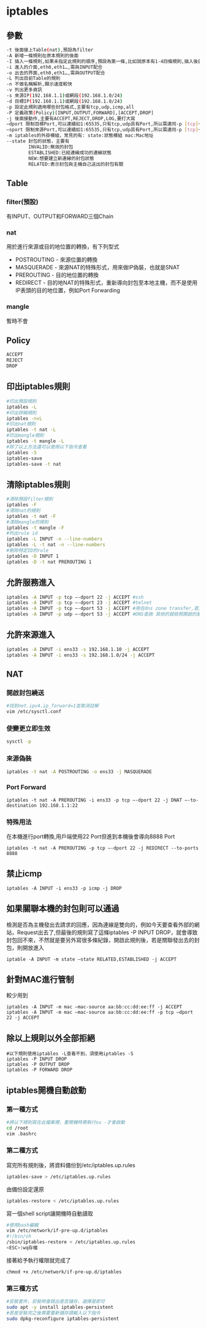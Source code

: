# iptables

## 參數

```bash
-t 後面接上Table(nat),預設為filter
-A 新增一條規則在原本規則的後面 
-I 插入一條規則,如果未指定此規則的順序,預設為第一條,比如說原本有1-4四條規則,插入後就會變成2-5,插入的這條規則變第一條 
-i 進入的介面,eth0,eth1…,需與INPUT配合 
-o 出去的界面,eth0,eth1…,需與OUTPUT配合 
-L 列出目前Table的規則 
-n 不做名稱解析,顯示速度較快 
-v 列出更多資訊 
-s 來源IP(192.168.1.1)或網段(192.168.1.0/24) 
-d 目標IP(192.168.1.1)或網段(192.168.1.0/24) 
-p 設定此規則適用哪些封包格式,主要有tcp,udp,icmp,all 
-P 定義政策(Policy)[INPUT,OUTPUT,FORWARD],[ACCEPT,DROP] 
-j 後面接動作,主要有ACCEPT,REJECT,DROP,LOG,要打大寫 
–dport 限制目標Port,可以連續如1:65535,只有tcp,udp具有Port,所以需連同-p [tcp]一起使用 
–sport 限制來源Port,可以連續如1:65535,只有tcp,udp具有Port,所以需連同-p [tcp]一起使用 
-m iptables的外掛模組，常見的有: state:狀態模組 mac:Mac地址 
--state 封包的狀態，主要有
        INVALID:無效的封包 
        ESTABLISHED:已經連線成功的連線狀態 
        NEW:想要建立新連線的封包狀態 
        RELATED:表示封包與主機自己送出的封包有關
```

## Table

### filter(預設)

有INPUT、OUTPUT和FORWARD三個Chain

### nat

用於進行來源或目的地位置的轉換，有下列型式

- POSTROUTING - 來源位置的轉換
- MASQUERADE - 來源NAT的特殊形式，用來做IP偽裝，也就是SNAT
- PREROUTING - 目的地位置的轉換
- REDIRECT - 目的地NAT的特殊形式，重新導向封包至本地主機，而不是使用IP表頭的目的地位置，例如Port Forwarding

### mangle

暫時不會

## Policy

```bash
ACCEPT
REJECT
DROP
```

## 印出iptables規則

```bash
#印出預設規則 
iptables -L
#印出詳細規則
iptables -nvL
#印出nat規則
iptables -t nat -L
#印出mangle規則
iptables -t mangle -L
#除了以上方法還可以使用以下指令查看
iptables -S
iptables-save 
iptables-save -t nat
```

## 清除iptables規則

```bash
#清除預設filter規則
iptables -F 
#清除nat的規則
iptables -t nat -F  
#清除mangle的規則
iptables -t mangle -F 
#列出rule id
iptables -L INPUT -n --line-numbers
iptables -L -t nat -n --line-numbers
#刪除特定ID的rule 
iptables -D INPUT 1
iptables -D -t nat PREROUTING 1
```

## 允許服務進入

```bash
iptables -A INPUT -p tcp –-dport 22 -j ACCEPT #ssh 
iptables -A INPUT -p tcp –-dport 23 -j ACCEPT #telnet 
iptables -A INPUT -p tcp –-dport 53 -j ACCEPT #用在dns zone transfer,若只是要查詢不需要tcp 53 port 
iptables -A INPUT -p udp –-dport 53 -j ACCEPT #DNS查詢 其他的就依照開啟的服務帶入以上就可以了
```

## 允許來源進入

```bash
iptables -A INPUT -i ens33 -s 192.168.1.10 -j ACCEPT 
iptables -A INPUT -i ens33 -s 192.168.1.0/24 -j ACCEPT
```

## NAT

### 開啟封包繞送

```bash
#找到net.ipv4.ip_forward=1並取消註解
vim /etc/sysctl.conf 
```

### 使變更立即生效

```bash
sysctl -p
```

### 來源偽裝

```bash
iptables -t nat -A POSTROUTING -o ens33 -j MASQUERADE
```

### Port Forward

```
iptables -t nat -A PREROUTING -i ens33 -p tcp –-dport 22 -j DNAT –-to-destination 192.168.1.1:22
```

### 特殊用法

在本機進行port轉換,用戶端使用22 Port但進到本機後會導向8888 Port

```
iptables -t nat -A PREROUTING -p tcp –-dport 22 -j REDIRECT --to-ports 8888
```

## 禁止icmp

```
iptables -A INPUT -i ens33 -p icmp -j DROP
```

## 如果關聯本機的封包則可以通過

檢測是否為主機發出去請求的回應，因為連線是雙向的，例如今天要查看外部的網站，Request出去了,但最後的規則寫了這條iptables -P INPUT DROP，就會導致封包回不來，不然就是要另外寫很多條紀錄，開啟此規則後，若是關聯發出去的封包，則開放進入

```
iptable -A INPUT -m state –state RELATED,ESTABLISHED -j ACCEPT
```

## 針對MAC進行管制

較少用到

```
iptables -A INPUT -m mac –mac-source aa:bb:cc:dd:ee:ff -j ACCEPT iptables -A INPUT -m mac –mac-source aa:bb:cc:dd:ee:ff -p tcp –dport 22 -j ACCEPT
```

## 除以上規則以外全部拒絕

```
#以下規則使用iptables -L查看不到，須使用iptables -S
iptables -P INPUT DROP 
iptables -P OUTPUT DROP 
iptables -P FORWARD DROP
```

## iptables開機自動啟動

### 第一種方式

```bash
#將以下規則寫在此檔案裡，重開機時需執行su -才會啟動
cd /root 
vim .bashrc 
```

### 第二種方式

寫完所有規則後，將資料備份到/etc/iptables.up.rules 

```bash
iptables-save > /etc/iptables.up.rules 
```

由備份設定還原 

```bash
iptables-restore < /etc/iptables.up.rules 
```

寫一個shell script讓開機時自動讀取 

```bash
#使用bash編輯
vim /etc/network/if-pre-up.d/iptables 
#!/bin/sh 
/sbin/iptables-restore < /etc/iptables.up.rules
<ESC>:wq存檔 
```

接著給予執行權限就完成了 

```
chmod +x /etc/network/if-pre-up.d/iptables
```

### 第三種方式

```bash
#安裝套件，安裝時會跳出是否儲存，選擇是即可
sudo apt -y install iptables-persistent
#若是安裝完之後需要重新儲存請輸入以下指令
sudo dpkg-reconfigure iptables-persistent
```